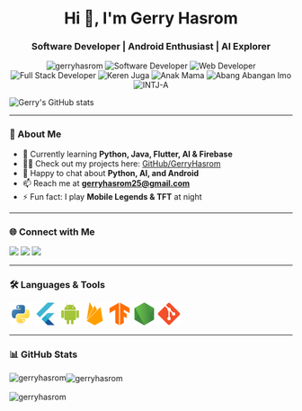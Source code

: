 <h1 align="center">Hi 👋, I'm Gerry Hasrom</h1>
<h3 align="center">Software Developer | Android Enthusiast | AI Explorer</h3>

<p align="center">
  <img src="https://komarev.com/ghpvc/?username=gerryhasrom&label=Profile%20views&color=0e75b6&style=flat" alt="gerryhasrom" />
  <img src="https://img.shields.io/badge/Software%20Developer-green?style=for-the-badge" alt="Software Developer" />
  <img src="https://img.shields.io/badge/Web%20Developer-blue?style=for-the-badge" alt="Web Developer" />
  <img src="https://img.shields.io/badge/Full%20Stack%20Developer-purple?style=for-the-badge" alt="Full Stack Developer" />
  <img src="https://img.shields.io/badge/Keren%20Juga-cyan?style=for-the-badge" alt="Keren Juga" />
  <img src="https://img.shields.io/badge/Anak%20Mama-orange?style=for-the-badge" alt="Anak Mama" />
  <img src="https://img.shields.io/badge/Abang%20Abangan%20Imo-red?style=for-the-badge" alt="Abang Abangan Imo" />
  <img src="https://img.shields.io/badge/INTJ%20Assertive-yellow?style=for-the-badge" alt="INTJ-A" />
</p>

![Gerry's GitHub stats](https://github-readme-stats.vercel.app/api?username=gerryhasrom&show_icons=true&theme=tokyonight)


---

### 🚀 About Me
- 🌱 Currently learning **Python, Java, Flutter, AI & Firebase**  
- 👨‍💻 Check out my projects here: [GitHub/GerryHasrom](https://github.com/GerryHasrom)  
- 💬 Happy to chat about **Python, AI, and Android**  
- 📫 Reach me at **gerryhasrom25@gmail.com**  
- ⚡ Fun fact: I play **Mobile Legends & TFT** at night  

---

### 🌐 Connect with Me
<p align="left">
  <a href="mailto:gerryhasrom25@gmail.com"><img src="https://img.shields.io/badge/Gmail-D14836?style=for-the-badge&logo=gmail&logoColor=white"/></a>
  <a href="https://linkedin.com/in/"><img src="https://img.shields.io/badge/LinkedIn-0077B5?style=for-the-badge&logo=linkedin&logoColor=white"/></a>
  <a href="https://twitter.com/"><img src="https://img.shields.io/badge/Twitter-1DA1F2?style=for-the-badge&logo=twitter&logoColor=white"/></a>
</p>

---

### 🛠️ Languages & Tools
<p align="left">
  <img src="https://raw.githubusercontent.com/devicons/devicon/master/icons/python/python-original.svg" alt="python" width="40" height="40"/>
  <img src="https://raw.githubusercontent.com/devicons/devicon/master/icons/flutter/flutter-original.svg" alt="flutter" width="40" height="40"/>
  <img src="https://raw.githubusercontent.com/devicons/devicon/master/icons/android/android-original.svg" alt="android" width="40" height="40"/>
  <img src="https://raw.githubusercontent.com/devicons/devicon/master/icons/firebase/firebase-plain.svg" alt="firebase" width="40" height="40"/>
  <img src="https://raw.githubusercontent.com/devicons/devicon/master/icons/tensorflow/tensorflow-original.svg" alt="tensorflow" width="40" height="40"/>
  <img src="https://raw.githubusercontent.com/devicons/devicon/master/icons/nodejs/nodejs-original.svg" alt="nodejs" width="40" height="40"/>
  <img src="https://raw.githubusercontent.com/devicons/devicon/master/icons/git/git-original.svg" alt="git" width="40" height="40"/>
</p>

---

### 📊 GitHub Stats
<p>
  <img align="left" src="https://github-readme-stats.vercel.app/api/top-langs?username=gerryhasrom&show_icons=true&locale=en&layout=compact" alt="gerryhasrom" />
</p>

<p>
  <img align="center" src="https://github-readme-stats.vercel.app/api?username=gerryhasrom&show_icons=true&locale=en" alt="gerryhasrom" />
</p>

<p>
  <img align="center" src="https://github-readme-streak-stats.herokuapp.com/?user=gerryhasrom&" alt="gerryhasrom" />
</p>

